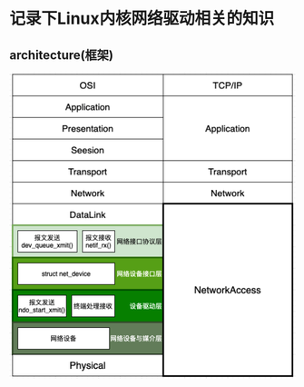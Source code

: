 # 记录下Linux内核网络驱动相关的知识



## architecture(框架)




![image](https://github.com/ProdigalMan/net_dev/blob/main/img/net_architecture.png)
